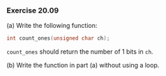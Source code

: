 ### Exercise 20.09

(a) Write the following function:

```c
int count_ones(unsigned char ch);
```

`count_ones` should return the number of 1 bits in `ch`.

(b) Write the function in part (a) without using a loop.
